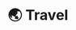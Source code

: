---
title: "🌏 Travel"
description: "Posts related to travel experiences and insights."
weight: 3

---